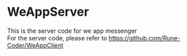 # WeAppServer

This is the server code for we app messenger<br />
For the server code, please refer to https://github.com/Rune-Coder/WeAppClient
